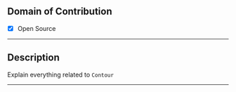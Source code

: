 ## Domain of Contribution
- [x] Open Source
<hr/>

## Description
Explain everything related to `Contour`
<hr/>
